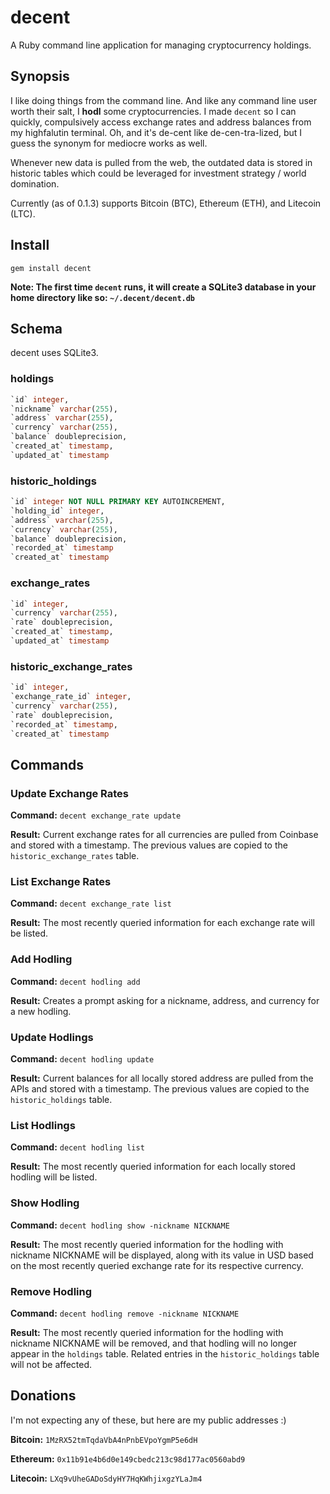 # decent

A Ruby command line application for managing cryptocurrency holdings.

## Synopsis

I like doing things from the command line.  And like any command line user worth their
salt, I **hodl** some cryptocurrencies.  I made `decent` so I can quickly, compulsively
access exchange rates and address balances from my highfalutin terminal.  Oh, and it's
de-cent like de-cen-tra-lized, but I guess the synonym for mediocre works as well.

Whenever new data is pulled from the web, the outdated data is stored in historic tables
which could be leveraged for investment strategy / world domination.

Currently (as of 0.1.3) supports Bitcoin (BTC), Ethereum (ETH), and Litecoin (LTC).

## Install

`gem install decent`

**Note: The first time `decent` runs, it will create a SQLite3 database in your home
directory like so: `~/.decent/decent.db`**

## Schema

decent uses SQLite3.

### holdings
```SQL
`id` integer,
`nickname` varchar(255),
`address` varchar(255),
`currency` varchar(255),
`balance` doubleprecision,
`created_at` timestamp,
`updated_at` timestamp
```

### historic_holdings
```SQL
`id` integer NOT NULL PRIMARY KEY AUTOINCREMENT,
`holding_id` integer,
`address` varchar(255),
`currency` varchar(255),
`balance` doubleprecision,
`recorded_at` timestamp
`created_at` timestamp
```

### exchange_rates
```SQL
`id` integer,
`currency` varchar(255),
`rate` doubleprecision,
`created_at` timestamp,
`updated_at` timestamp
```

### historic_exchange_rates
```SQL
`id` integer,
`exchange_rate_id` integer,
`currency` varchar(255),
`rate` doubleprecision,
`recorded_at` timestamp,
`created_at` timestamp
```

## Commands

### Update Exchange Rates

**Command:** `decent exchange_rate update`

**Result:** Current exchange rates for all currencies are pulled from Coinbase and
stored with a timestamp. The previous values are copied to the `historic_exchange_rates`
table.

### List Exchange Rates

**Command:** `decent exchange_rate list`

**Result:** The most recently queried information for each exchange rate will be
listed.

### Add Hodling

**Command:** `decent hodling add`

**Result:** Creates a prompt asking for a nickname, address, and currency for a new
hodling.

### Update Hodlings

**Command:** `decent hodling update`

**Result:** Current balances for all locally stored address are pulled from the APIs
and stored with a timestamp. The previous values are copied to the `historic_holdings`
table.

### List Hodlings

**Command:** `decent hodling list`

**Result:** The most recently queried information for each locally stored hodling will
be listed.

### Show Hodling

**Command:** `decent hodling show -nickname NICKNAME`

**Result:** The most recently queried information for the hodling with nickname NICKNAME
will be displayed, along with its value in USD based on the most recently queried
exchange rate for its respective currency.

### Remove Hodling

**Command:** `decent hodling remove -nickname NICKNAME`

**Result:** The most recently queried information for the hodling with nickname NICKNAME
will be removed, and that hodling will no longer appear in the `holdings` table.
Related entries in the `historic_holdings` table will not be affected.

## Donations

I'm not expecting any of these, but here are my public addresses :)

**Bitcoin:** `1MzRX52tmTqdaVbA4nPnbEVpoYgmP5e6dH`

**Ethereum:** `0x11b91e4b6d0e149cbedc213c98d177ac0560abd9`

**Litecoin:** `LXq9vUheGADoSdyHY7HqKWhjixgzYLaJm4`

